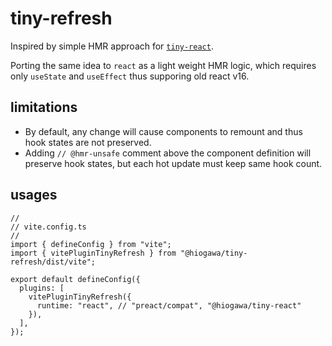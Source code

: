 # tiny-refresh

Inspired by simple HMR approach for [`tiny-react`](https://github.com/hi-ogawa/js-utils/pull/144).

Porting the same idea to `react` as a light weight HMR logic,
which requires only `useState` and `useEffect` thus supporing old react v16.

## limitations

- By default, any change will cause components to remount and thus hook states are not preserved.
- Adding `// @hmr-unsafe` comment above the component definition will preserve hook states, but each hot update must keep same hook count.

## usages

```tsx
//
// vite.config.ts
//
import { defineConfig } from "vite";
import { vitePluginTinyRefresh } from "@hiogawa/tiny-refresh/dist/vite";

export default defineConfig({
  plugins: [
    vitePluginTinyRefresh({
      runtime: "react", // "preact/compat", "@hiogawa/tiny-react"
    }),
  ],
});
```
